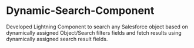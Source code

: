 # Dynamic-Search-Component
Developed Lightning Component to search any Salesforce object based on dynamically assigned Object/Search filters fields and fetch results using dynamically assigned search result fields. 
